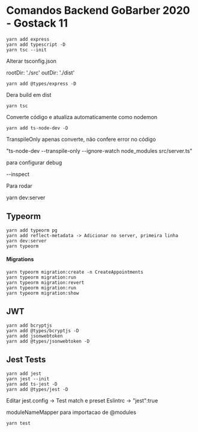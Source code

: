 # Comandos Backend GoBarber 2020 - Gostack 11

```console
yarn add express
yarn add typescript -D
yarn tsc --init
```

Alterar tsconfig.json

rootDir: './src'
outDir: './dist'

```console
yarn add @types/express -D
```

Dera build em dist

```console
yarn tsc
```

Converte código e atualiza automaticamente como nodemon

```console
yarn add ts-node-dev -D
```

TranspileOnly apenas converte, não confere error no código

"ts-node-dev --transpile-only --ignore-watch node_modules src/server.ts"

para configurar debug

--inspect

Para rodar

yarn dev:server

## Typeorm

```console
yarn add typeorm pg
yarn add reflect-metadata -> Adicionar no server, primeira linha
yarn dev:server
yarn typeorm
```

#### Migrations

```console
yarn typeorm migration:create -n CreateAppointments
yarn typeorm migration:run
yarn typeorm migration:revert
yarn typeorm migration:run
yarn typeorm migration:show
```

## JWT

```console
yarn add bcryptjs
yarn add @types/bcryptjs -D
yarn add jsonwebtoken
yarn add @types/jsonwebtoken -D
```

## Jest Tests



```console
yarn add jest
yarn jest --init
yarn add ts-jest -D
yarn add @types/jest -D
```

Editar jest.config -> Test match e preset
Eslintrc -> "jest":true

moduleNameMapper para importacao de @modules

```console
yarn test
```


```console
```


```console
```


```console
```


```console
```


```console
```


```console
```


```console
```


```console
```


```console
```


```console
```
